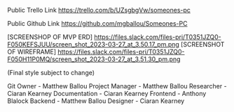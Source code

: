 Public Trello Link
https://trello.com/b/UZsgbgVw/someones-pc

Public Github Link
https://github.com/mgballou/Someones-PC

[SCREENSHOP OF MVP ERD]
https://files.slack.com/files-pri/T0351JZQ0-F050KEFSJUU/screen_shot_2023-03-27_at_3.50.17_pm.png
[SCREENSHOT OF WIREFRAME]
https://files.slack.com/files-pri/T0351JZQ0-F050H11P0MQ/screen_shot_2023-03-27_at_3.51.30_pm.png

(Final style subject to change)

Git Owner - Matthew Ballou
Project Manager - Matthew Ballou
Researcher - Ciaran Kearney
Documentation - Ciaran Kearney
Frontend - Anthony Blalock
Backend - Matthew Ballou
Designer - Ciaran Kearney